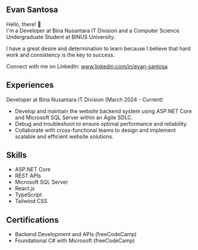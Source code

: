 Evan Santosa
-
Hello, there! 👋<br/>
I'm a Developer at Bina Nusantara IT Division and a Computer Science Undergraduate Student at BINUS University.

I have a great desire and determination to learn because I believe that hard work and consistency is the key to success.

Connect with me on LinkedIn:
www.linkedin.com/in/evan-santosa

Experiences
-
Developer at Bina Nusantara IT Division (March 2024 - Current)
* Develop and maintain the website backend system using ASP.NET Core and Microsoft SQL Server within an Agile SDLC.
* Debug and troubleshoot to ensure optimal performance and reliability.
* Collaborate with cross-functional teams to design and implement scalable and efficient website solutions.

Skills
- 
* ASP.NET Core
* REST APIs
* Microsoft SQL Server
* React.js
* TypeScript
* Tailwind CSS

Certifications
-
* Backend Development and APIs (freeCodeCamp)
* Foundational C# with Microsoft (freeCodeCamp)
